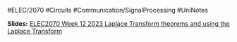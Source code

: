 #ELEC/2070 #Circuits #Communication/SignalProcessing #UniNotes

**Slides:**
[ELEC2070 Week 12 2023 Laplace Transform theorems and using the Laplace Transform](Attachments/ELEC2070%20Week%2012%202023%20Laplace%20Transform%20theorems%20and%20using%20the%20Laplace%20Transform.pdf)